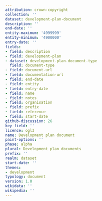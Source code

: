 ```yaml
---
attribution: crown-copyright
collection: ''
dataset: development-plan-document
description: ''
end-date: ''
entity-maximum: '4999999'
entity-minimum: '4900000'
entry-date: ''
fields:
- field: description
- field: development-plan
- dataset: development-plan-document-type
  field: document-type
- field: document-url
- field: documentation-url
- field: end-date
- field: entity
- field: entry-date
- field: name
- field: notes
- field: organisation
- field: prefix
- field: reference
- field: start-date
github-discussion: 26
key-field: ''
licence: ogl3
name: Development plan document
paint-options: ''
phase: alpha
plural: Development plan documents
prefix: ''
realm: dataset
start-date: ''
themes:
- development
typology: document
version: 1.0
wikidata: ''
wikipedia: ''
---
```

